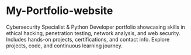 # My-Portfolio-website
Cybersecurity Specialist &amp; Python Developer portfolio showcasing skills in ethical hacking, penetration testing, network analysis, and web security. Includes hands-on projects, certifications, and contact info. Explore projects, code, and continuous learning journey.
